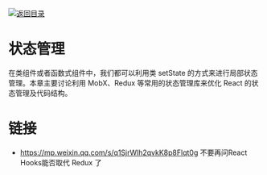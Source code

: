[![返回目录](https://i.postimg.cc/50XLzC7C/image.png)](https://github.com/wx-chevalier/Web-Series)

# 状态管理

在类组件或者函数式组件中，我们都可以利用类 setState 的方式来进行局部状态管理。本章主要讨论利用 MobX、Redux 等常用的状态管理库来优化 React 的状态管理及代码结构。

# 链接

- https://mp.weixin.qq.com/s/q1SjrWlh2qvkK8p8Flqt0g 不要再问React Hooks能否取代 Redux 了